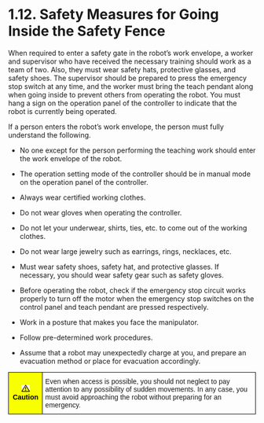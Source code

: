 ﻿# 1.12. Safety Measures for Going Inside the Safety Fence

When required to enter a safety gate in the robot’s work envelope, a worker and supervisor who have received the necessary training should work as a team of two. Also, they must wear safety hats, protective glasses, and safety shoes. The supervisor should be prepared to press the emergency stop switch at any time, and the worker must bring the teach pendant along when going inside to prevent others from operating the robot. You must hang a sign on the operation panel of the controller to indicate that the robot is currently being operated. 

If a person enters the robot’s work envelope, the person must fully understand the following.

*	No one except for the person performing the teaching work should enter the work envelope of the robot.

*	The operation setting mode of the controller should be in manual mode on the operation panel of the controller.

*	Always wear certified working clothes.

*	Do not wear gloves when operating the controller.

*	Do not let your underwear, shirts, ties, etc. to come out of the working clothes.

*	Do not wear large jewelry such as earrings, rings, necklaces, etc.

*	Must wear safety shoes, safety hat, and protective glasses. If necessary, you should wear safety gear such as safety gloves.

*	Before operating the robot, check if the emergency stop circuit works properly to turn off the motor when the emergency stop switches on the control panel and teach pendant are pressed respectively.

*	Work in a posture that makes you face the manipulator.

*	Follow pre-determined work procedures.

*	Assume that a robot may unexpectedly charge at you, and prepare an evacuation method or place for evacuation accordingly.


<style type="text/css">
.tg  {border-collapse:collapse;border-spacing:0;}
.tg td{border-color:black;border-style:solid;border-width:1px;font-family:Arial, sans-serif;font-size:14px;
  overflow:hidden;padding:10px 5px;word-break:normal;}
.tg th{border-color:black;border-style:solid;border-width:1px;font-family:Arial, sans-serif;font-size:14px;
  font-weight:normal;overflow:hidden;padding:10px 5px;word-break:normal;}
.tg .tg-cly1{text-align:left;vertical-align:middle}
.tg .tg-b001{background-color:#f8ff00;color:#000000;font-weight:bold;text-align:center;vertical-align:middle}
</style>
<table class="tg">
<thead>
  <tr>
    <td class="tg-b001"><img src="../_assets/작은주의표시.png"> Caution</td>
    <td class="tg-cly1">Even when access is possible, you should not neglect to pay attention to any possibility of sudden movements.
In any case, you must avoid approaching the robot without preparing for an emergency.</td>
  </tr>
</thead>
</table>